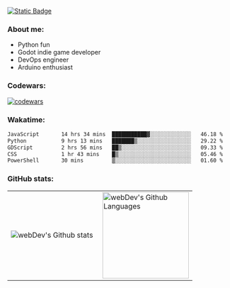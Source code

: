 [![Static Badge](https://img.shields.io/badge/Telegram-blue?style=flat&logo=telegram&link=https://t.me/sfkulagin)](https://t.me/sfkulagin)
### About me:

- Python fun
- Godot indie game developer
- DevOps engineer
- Arduino enthusiast

### Codewars:

[![codewars](https://www.codewars.com/users/talkafk/badges/large)](https://www.codewars.com/users/talkafk)

### Wakatime:

<!--START_SECTION:waka-->

```txt
JavaScript       14 hrs 34 mins  ███████████▓░░░░░░░░░░░░░   46.18 %
Python           9 hrs 13 mins   ███████▒░░░░░░░░░░░░░░░░░   29.22 %
GDScript         2 hrs 56 mins   ██▒░░░░░░░░░░░░░░░░░░░░░░   09.33 %
CSS              1 hr 43 mins    █▒░░░░░░░░░░░░░░░░░░░░░░░   05.46 %
PowerShell       30 mins         ▒░░░░░░░░░░░░░░░░░░░░░░░░   01.60 %
```

<!--END_SECTION:waka-->

### GitHub stats:

<table>
  <tr>
    <td>
      <img align="left" src="http://github-readme-streak-stats.herokuapp.com?user=talkafk&theme=dark&background=000000" alt="webDev's Github stats" />
    </td>
    <td>
      <img height="195px" align="right" alt="webDev's Github Languages" src="https://github-readme-stats-sigma-five.vercel.app/api/top-langs/?username=talkafk&layout=compact&theme=vision-friendly-dark" />
    </td>
  </tr>
</table>
